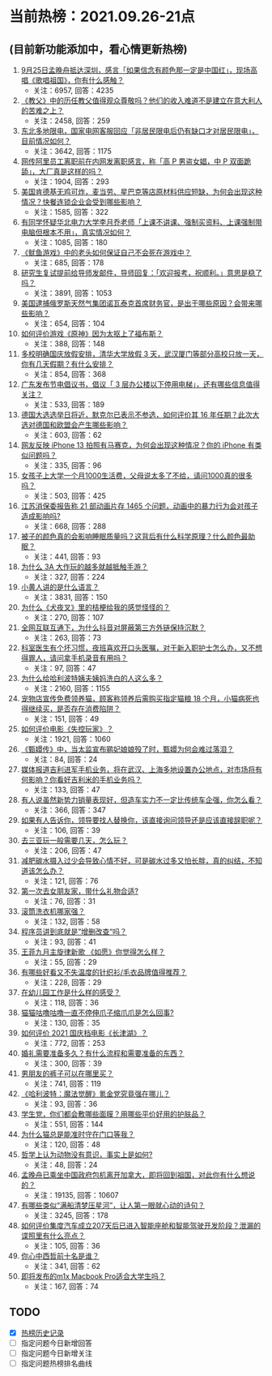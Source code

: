 # 当前热榜：2021.09.26-21点
## (目前新功能添加中，看心情更新热榜)
1. [9月25日孟晚舟抵达深圳，感言「如果信念有颜色那一定是中国红」，现场高唱《歌唱祖国》，你有什么感触？](https://www.zhihu.com/question/489018284)
    * 关注：6957, 回答：4235
2. [《教父》中的历任教父值得观众尊敬吗？他们的收入难道不是建立在意大利人的苦难之上？](https://www.zhihu.com/question/488054014)
    * 关注：2458, 回答：259
3. [东北多地限电，国家电网客服回应「非居民限电后仍有缺口才对居民限电」，目前情况如何？](https://www.zhihu.com/question/489134032)
    * 关注：3642, 回答：1175
4. [网传阿里员工离职前在内网发离职感言，称「高 P 男盗女娼，中 P 双面跪舔」，大厂真是这样的吗？](https://www.zhihu.com/question/489084704)
    * 关注：1904, 回答：293
5. [美国肯德基无鸡可炸，麦当劳、星巴克等店原材料供应短缺，为何会出现这种情况？快餐连锁企业会受到哪些影响？](https://www.zhihu.com/question/489062710)
    * 关注：1585, 回答：322
6. [有同学怀疑华北电力大学李月乔老师「上课不讲课、强制买资料、上课强制带电脑但根本不用」，真实情况如何？](https://www.zhihu.com/question/487104592)
    * 关注：1085, 回答：180
7. [《鱿鱼游戏》中的老头如何保证自己不会死在游戏中？](https://www.zhihu.com/question/488626868)
    * 关注：685, 回答：178
8. [研究生复试提前给导师发邮件，导师回复：「欢迎报考，祝顺利。」意思是稳了吗？](https://www.zhihu.com/question/389701976)
    * 关注：3891, 回答：1053
9. [美国逮捕俄罗斯天然气集团诺瓦泰克首席财务官，是出于哪些原因？会带来哪些影响？](https://www.zhihu.com/question/488875304)
    * 关注：654, 回答：104
10. [如何评价游戏《原神》因为太抠上了福布斯？](https://www.zhihu.com/question/488812974)
    * 关注：388, 回答：148
11. [多校明确国庆放假安排，清华大学放假 3 天，武汉厦门等部分高校只放一天，你有几天假期？有什么安排？](https://www.zhihu.com/question/489089734)
    * 关注：854, 回答：368
12. [广东发布节电倡议书，倡议「 3 层办公楼以下停用电梯」，还有哪些信息值得关注？](https://www.zhihu.com/question/489109714)
    * 关注：533, 回答：189
13. [德国大选选举日将近，默克尔已表示不参选，如何评价其 16 年任期？此次大选对德国和欧盟会产生哪些影响？](https://www.zhihu.com/question/488697359)
    * 关注：603, 回答：62
14. [网友反映 iPhone 13 拍照有马赛克，为何会出现这种情况？你的 iPhone 有类似问题吗？](https://www.zhihu.com/question/489085967)
    * 关注：335, 回答：96
15. [女孩子上大学一个月1000生活费，父母说太多了不给，请问1000真的很多吗？](https://www.zhihu.com/question/478918630)
    * 关注：503, 回答：425
16. [江苏消保委报告称 21 部动画片存 1465 个问题，动画中的暴力行为会对孩子造成影响吗?](https://www.zhihu.com/question/488806148)
    * 关注：668, 回答：288
17. [被子的颜色真的会影响睡眠质量吗？这背后有什么科学原理？什么颜色最助眠？](https://www.zhihu.com/question/486010225)
    * 关注：441, 回答：93
18. [为什么 3A 大作玩的越多就越抵触手游？](https://www.zhihu.com/question/487973225)
    * 关注：327, 回答：224
19. [小黄人讲的是什么语言？](https://www.zhihu.com/question/30830614)
    * 关注：3831, 回答：150
20. [为什么《犬夜叉》里的桔梗给我的感觉怪怪的？](https://www.zhihu.com/question/483383960)
    * 关注：270, 回答：107
21. [全网互联互通下，为什么抖音对屏蔽第三方外链保持沉默？](https://www.zhihu.com/question/488960782)
    * 关注：263, 回答：73
22. [科室医生有个坏习惯，夜班喜欢开口头医嘱，对于新入职护士怎么办，又不想得罪人，请问拿手机录音有用吗？](https://www.zhihu.com/question/488611816)
    * 关注：97, 回答：47
23. [为什么给哈利波特姨夫姨妈洗白的人这么多？](https://www.zhihu.com/question/390424837)
    * 关注：2160, 回答：1155
24. [宠物店宣传免费领养猫，顾客称领养后需购买指定猫粮 18 个月，小猫病死也得继续买，是否存在消费陷阱？](https://www.zhihu.com/question/488961897)
    * 关注：151, 回答：49
25. [如何评价电影《失控玩家》？](https://www.zhihu.com/question/425410017)
    * 关注：1921, 回答：1060
26. [《甄嬛传》中，当太监宣布鹂妃娘娘殁了时，甄嬛为何会难过落泪？](https://www.zhihu.com/question/379369358)
    * 关注：84, 回答：24
27. [媒体报道吉利进军手机业务，将在武汉、上海多地设置办公地点，对市场将有何影响？你看好吉利米的手机业务吗？](https://www.zhihu.com/question/488738812)
    * 关注：133, 回答：47
28. [有人说虽然新势力销量表现好，但造车实力不一定比传统车企强，你怎么看？](https://www.zhihu.com/question/489118925)
    * 关注：366, 回答：347
29. [如果有人告诉你，领导要找人替换你，该直接询问领导还是应该直接辞职呢？](https://www.zhihu.com/question/485233757)
    * 关注：106, 回答：39
30. [去三亚玩一般需要几天，怎么玩？](https://www.zhihu.com/question/289695830)
    * 关注：206, 回答：47
31. [减肥碳水摄入过少会导致心情不好，可是碳水过多又怕长胖，真的纠结，不知道该怎么办？](https://www.zhihu.com/question/481176830)
    * 关注：121, 回答：76
32. [第一次去女朋友家，带什么礼物合适?](https://www.zhihu.com/question/377375132)
    * 关注：76, 回答：31
33. [滚筒洗衣机哪家强？](https://www.zhihu.com/question/32268207)
    * 关注：132, 回答：58
34. [程序员讲到底就是”增删改查“吗？](https://www.zhihu.com/question/487208427)
    * 关注：93, 回答：41
35. [王菲九月主旋律新歌 《如愿》你觉得怎么样？](https://www.zhihu.com/question/488979181)
    * 关注：55, 回答：29
36. [有哪些好看又不失温度的针织衫/毛衣品牌值得推荐？](https://www.zhihu.com/question/19907502)
    * 关注：228, 回答：29
37. [在幼儿园工作是什么样的感受？](https://www.zhihu.com/question/267185601)
    * 关注：118, 回答：36
38. [猫猫咕噜咕噜一直不停伸爪子缩爪爪是怎么回事?](https://www.zhihu.com/question/488171409)
    * 关注：130, 回答：35
39. [如何评价 2021 国庆档电影《长津湖》？](https://www.zhihu.com/question/488992270)
    * 关注：772, 回答：253
40. [婚礼需要准备多久？有什么流程和需要准备的东西？](https://www.zhihu.com/question/488753972)
    * 关注：300, 回答：39
41. [男朋友的裤子可以在哪里买？](https://www.zhihu.com/question/486631641)
    * 关注：741, 回答：119
42. [《哈利波特：魔法觉醒》氪金党究竟强在哪儿？](https://www.zhihu.com/question/487778242)
    * 关注：93, 回答：36
43. [学生党，你们都会敷哪些面膜？用哪些平价好用的护肤品？](https://www.zhihu.com/question/445723645)
    * 关注：551, 回答：144
44. [为什么猫总是能准时守在门口等我？](https://www.zhihu.com/question/355412731)
    * 关注：120, 回答：48
45. [哲学上认为动物没有意识，事实上是如何?](https://www.zhihu.com/question/481589437)
    * 关注：48, 回答：24
46. [孟晚舟已乘坐中国政府包机离开加拿大，即将回到祖国，对此你有什么想说的？](https://www.zhihu.com/question/488879903)
    * 关注：19135, 回答：10607
47. [有哪些类似“满船清梦压星河”，让人第一眼就心动的诗句？](https://www.zhihu.com/question/298792087)
    * 关注：3245, 回答：178
48. [如何评价集度汽车成立207天后已进入智能座舱和智能驾驶开发阶段？泄漏的谍照里有什么亮点？](https://www.zhihu.com/question/488735449)
    * 关注：105, 回答：36
49. [你心中西哲前十名是谁？](https://www.zhihu.com/question/488891804)
    * 关注：341, 回答：62
50. [即将发布的m1x Macbook Pro适合大学生吗？](https://www.zhihu.com/question/487922048)
    * 关注：167, 回答：74
## TODO
* [x] [热榜历史记录](hot_history/AllHot.md)
* [ ] 指定问题今日新增回答
* [ ] 指定问题今日新增关注
* [ ] 指定问题热榜排名曲线
